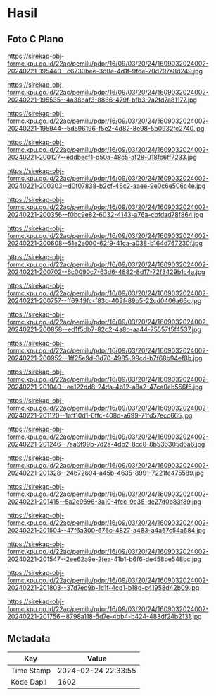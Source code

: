# Hasil

## Foto C Plano

https://sirekap-obj-formc.kpu.go.id/22ac/pemilu/pdpr/16/09/03/20/24/1609032024002-20240221-195440--c6730bee-3d0e-4d1f-9fde-70d797a8d249.jpg

https://sirekap-obj-formc.kpu.go.id/22ac/pemilu/pdpr/16/09/03/20/24/1609032024002-20240221-195535--4a38baf3-8866-479f-bfb3-7a2fd7a81177.jpg

https://sirekap-obj-formc.kpu.go.id/22ac/pemilu/pdpr/16/09/03/20/24/1609032024002-20240221-195944--5d596196-f5e2-4d82-8e98-5b0932fc2740.jpg

https://sirekap-obj-formc.kpu.go.id/22ac/pemilu/pdpr/16/09/03/20/24/1609032024002-20240221-200127--eddbecf1-d50a-48c5-af28-018fc6ff7233.jpg

https://sirekap-obj-formc.kpu.go.id/22ac/pemilu/pdpr/16/09/03/20/24/1609032024002-20240221-200303--d0f07838-b2cf-46c2-aaee-9e0c6e506c4e.jpg

https://sirekap-obj-formc.kpu.go.id/22ac/pemilu/pdpr/16/09/03/20/24/1609032024002-20240221-200356--f0bc9e82-6032-4143-a76a-cbfdad78f864.jpg

https://sirekap-obj-formc.kpu.go.id/22ac/pemilu/pdpr/16/09/03/20/24/1609032024002-20240221-200608--51e2e000-62f9-41ca-a038-b164d767230f.jpg

https://sirekap-obj-formc.kpu.go.id/22ac/pemilu/pdpr/16/09/03/20/24/1609032024002-20240221-200702--6c0090c7-63d6-4882-8d17-72f3429b1c4a.jpg

https://sirekap-obj-formc.kpu.go.id/22ac/pemilu/pdpr/16/09/03/20/24/1609032024002-20240221-200757--ff6949fc-f83c-409f-89b5-22cd0406a66c.jpg

https://sirekap-obj-formc.kpu.go.id/22ac/pemilu/pdpr/16/09/03/20/24/1609032024002-20240221-200858--ed1f5db7-82c2-4a8b-aa44-75557f5f4537.jpg

https://sirekap-obj-formc.kpu.go.id/22ac/pemilu/pdpr/16/09/03/20/24/1609032024002-20240221-200952--1ff25e9d-3d70-4985-99cd-b7f68b94ef8b.jpg

https://sirekap-obj-formc.kpu.go.id/22ac/pemilu/pdpr/16/09/03/20/24/1609032024002-20240221-201040--ee122dd8-24da-4b12-a8a2-47ca0eb556f5.jpg

https://sirekap-obj-formc.kpu.go.id/22ac/pemilu/pdpr/16/09/03/20/24/1609032024002-20240221-201120--1aff10d1-6ffc-408d-a699-71fd57ecc665.jpg

https://sirekap-obj-formc.kpu.go.id/22ac/pemilu/pdpr/16/09/03/20/24/1609032024002-20240221-201246--7aa6f99b-7d2a-4db2-8cc0-8b536305d6a6.jpg

https://sirekap-obj-formc.kpu.go.id/22ac/pemilu/pdpr/16/09/03/20/24/1609032024002-20240221-201328--24b72694-a45b-4635-8991-7221fe475589.jpg

https://sirekap-obj-formc.kpu.go.id/22ac/pemilu/pdpr/16/09/03/20/24/1609032024002-20240221-201415--5a2c9696-3a10-4fcc-9e35-de27d0b83f89.jpg

https://sirekap-obj-formc.kpu.go.id/22ac/pemilu/pdpr/16/09/03/20/24/1609032024002-20240221-201504--47f6a300-676c-4827-a483-a4a67c54a684.jpg

https://sirekap-obj-formc.kpu.go.id/22ac/pemilu/pdpr/16/09/03/20/24/1609032024002-20240221-201547--2ee62a9e-2fea-41b1-b6f6-de458be548bc.jpg

https://sirekap-obj-formc.kpu.go.id/22ac/pemilu/pdpr/16/09/03/20/24/1609032024002-20240221-201803--37d7ed9b-1c1f-4cd1-b18d-c41958d42b09.jpg

https://sirekap-obj-formc.kpu.go.id/22ac/pemilu/pdpr/16/09/03/20/24/1609032024002-20240221-201756--8798a118-5d7e-4bb4-b424-483df24b2131.jpg


## Metadata

| Key        | Value               |
| ---------- | ------------------- |
| Time Stamp | 2024-02-24 22:33:55 |
| Kode Dapil | 1602                |



